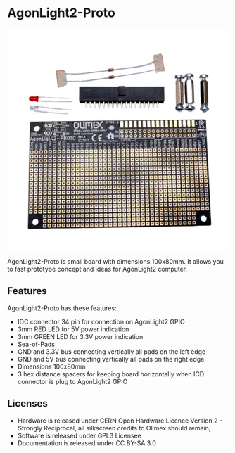 # AgonLight2-Proto

![AgonLight2-Proto-1w](images/AgonLight2-Proto-1w.jpg)

AgonLight2-Proto is small board with dimensions 100x80mm.
It allows you to fast prototype concept and ideas for AgonLight2 computer.

## Features

AgonLight2-Proto has these features:

* IDC connector 34 pin for connection on AgonLight2 GPIO
* 3mm RED LED for 5V power indication
* 3mm GREEN LED for 3.3V power indication
* Sea-of-Pads
* GND and 3.3V bus connecting vertically all pads on the left edge
* GND and 5V bus connecting vertically all pads on the right edge
* Dimensions 100x80mm
* 3 hex distance spacers for keeping board horizontally when ICD connector is plug to AgonLight2 GPIO

## Licenses

* Hardware is released under CERN Open Hardware Licence Version 2 - Strongly Reciprocal, all silkscreen credits to Olimex should remain;
* Software is released under GPL3 Licensee
* Documentation is released under CC BY-SA 3.0